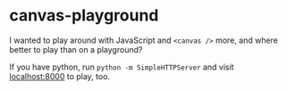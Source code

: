canvas-playground
=================

I wanted to play around with JavaScript and `<canvas />`
more, and where better to play than on a playground?

If you have python, run `python -m SimpleHTTPServer` and
visit [localhost:8000](http://localhost:8000) to play, too.